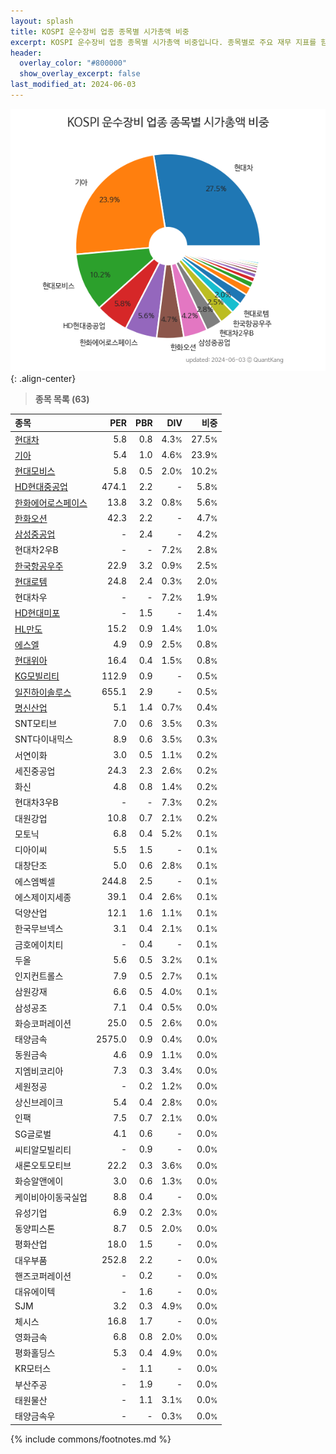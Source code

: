 ```yaml
---
layout: splash
title: KOSPI 운수장비 업종 종목별 시가총액 비중
excerpt: KOSPI 운수장비 업종 종목별 시가총액 비중입니다. 종목별로 주요 재무 지표를 함께 표시합니다.
header:
  overlay_color: "#800000"
  show_overlay_excerpt: false
last_modified_at: 2024-06-03
---
```



![KOSPI 운수장비 업종 종목별 시가총액 비중](/stats/sector/images/kospi_업종_운수장비_종목.png){: .align-center}


> **종목 목록 (63)**<a id="list"></a>

| **종목** | **PER** | **PBR** | **DIV** | **비중** |
| :------- | ------: | ------: | ------: | -------: |
| [현대차](/005380/) | 5.8 | 0.8 | 4.3<small>%</small> | 27.5<small>%</small> |
| [기아](/000270/) | 5.4 | 1.0 | 4.6<small>%</small> | 23.9<small>%</small> |
| [현대모비스](/012330/) | 5.8 | 0.5 | 2.0<small>%</small> | 10.2<small>%</small> |
| [HD현대중공업](/329180/) | 474.1 | 2.2 | - | 5.8<small>%</small> |
| [한화에어로스페이스](/012450/) | 13.8 | 3.2 | 0.8<small>%</small> | 5.6<small>%</small> |
| [한화오션](/042660/) | 42.3 | 2.2 | - | 4.7<small>%</small> |
| [삼성중공업](/010140/) | - | 2.4 | - | 4.2<small>%</small> |
| 현대차2우B | - | - | 7.2<small>%</small> | 2.8<small>%</small> |
| [한국항공우주](/047810/) | 22.9 | 3.2 | 0.9<small>%</small> | 2.5<small>%</small> |
| [현대로템](/064350/) | 24.8 | 2.4 | 0.3<small>%</small> | 2.0<small>%</small> |
| 현대차우 | - | - | 7.2<small>%</small> | 1.9<small>%</small> |
| [HD현대미포](/010620/) | - | 1.5 | - | 1.4<small>%</small> |
| [HL만도](/204320/) | 15.2 | 0.9 | 1.4<small>%</small> | 1.0<small>%</small> |
| [에스엘](/005850/) | 4.9 | 0.9 | 2.5<small>%</small> | 0.8<small>%</small> |
| [현대위아](/011210/) | 16.4 | 0.4 | 1.5<small>%</small> | 0.8<small>%</small> |
| [KG모빌리티](/003620/) | 112.9 | 0.9 | - | 0.5<small>%</small> |
| [일진하이솔루스](/271940/) | 655.1 | 2.9 | - | 0.5<small>%</small> |
| [명신산업](/009900/) | 5.1 | 1.4 | 0.7<small>%</small> | 0.4<small>%</small> |
| SNT모티브 | 7.0 | 0.6 | 3.5<small>%</small> | 0.3<small>%</small> |
| SNT다이내믹스 | 8.9 | 0.6 | 3.5<small>%</small> | 0.3<small>%</small> |
| 서연이화 | 3.0 | 0.5 | 1.1<small>%</small> | 0.2<small>%</small> |
| 세진중공업 | 24.3 | 2.3 | 2.6<small>%</small> | 0.2<small>%</small> |
| 화신 | 4.8 | 0.8 | 1.4<small>%</small> | 0.2<small>%</small> |
| 현대차3우B | - | - | 7.3<small>%</small> | 0.2<small>%</small> |
| 대원강업 | 10.8 | 0.7 | 2.1<small>%</small> | 0.2<small>%</small> |
| 모토닉 | 6.8 | 0.4 | 5.2<small>%</small> | 0.1<small>%</small> |
| 디아이씨 | 5.5 | 1.5 | - | 0.1<small>%</small> |
| 대창단조 | 5.0 | 0.6 | 2.8<small>%</small> | 0.1<small>%</small> |
| 에스엠벡셀 | 244.8 | 2.5 | - | 0.1<small>%</small> |
| 에스제이지세종 | 39.1 | 0.4 | 2.6<small>%</small> | 0.1<small>%</small> |
| 덕양산업 | 12.1 | 1.6 | 1.1<small>%</small> | 0.1<small>%</small> |
| 한국무브넥스 | 3.1 | 0.4 | 2.1<small>%</small> | 0.1<small>%</small> |
| 금호에이치티 | - | 0.4 | - | 0.1<small>%</small> |
| 두올 | 5.6 | 0.5 | 3.2<small>%</small> | 0.1<small>%</small> |
| 인지컨트롤스 | 7.9 | 0.5 | 2.7<small>%</small> | 0.1<small>%</small> |
| 삼원강재 | 6.6 | 0.5 | 4.0<small>%</small> | 0.1<small>%</small> |
| 삼성공조 | 7.1 | 0.4 | 0.5<small>%</small> | 0.0<small>%</small> |
| 화승코퍼레이션 | 25.0 | 0.5 | 2.6<small>%</small> | 0.0<small>%</small> |
| 태양금속 | 2575.0 | 0.9 | 0.4<small>%</small> | 0.0<small>%</small> |
| 동원금속 | 4.6 | 0.9 | 1.1<small>%</small> | 0.0<small>%</small> |
| 지엠비코리아 | 7.3 | 0.3 | 3.4<small>%</small> | 0.0<small>%</small> |
| 세원정공 | - | 0.2 | 1.2<small>%</small> | 0.0<small>%</small> |
| 상신브레이크 | 5.4 | 0.4 | 2.8<small>%</small> | 0.0<small>%</small> |
| 인팩 | 7.5 | 0.7 | 2.1<small>%</small> | 0.0<small>%</small> |
| SG글로벌 | 4.1 | 0.6 | - | 0.0<small>%</small> |
| 씨티알모빌리티 | - | 0.9 | - | 0.0<small>%</small> |
| 새론오토모티브 | 22.2 | 0.3 | 3.6<small>%</small> | 0.0<small>%</small> |
| 화승알앤에이 | 3.0 | 0.6 | 1.3<small>%</small> | 0.0<small>%</small> |
| 케이비아이동국실업 | 8.8 | 0.4 | - | 0.0<small>%</small> |
| 유성기업 | 6.9 | 0.2 | 2.3<small>%</small> | 0.0<small>%</small> |
| 동양피스톤 | 8.7 | 0.5 | 2.0<small>%</small> | 0.0<small>%</small> |
| 평화산업 | 18.0 | 1.5 | - | 0.0<small>%</small> |
| 대우부품 | 252.8 | 2.2 | - | 0.0<small>%</small> |
| 핸즈코퍼레이션 | - | 0.2 | - | 0.0<small>%</small> |
| 대유에이텍 | - | 1.6 | - | 0.0<small>%</small> |
| SJM | 3.2 | 0.3 | 4.9<small>%</small> | 0.0<small>%</small> |
| 체시스 | 16.8 | 1.7 | - | 0.0<small>%</small> |
| 영화금속 | 6.8 | 0.8 | 2.0<small>%</small> | 0.0<small>%</small> |
| 평화홀딩스 | 5.3 | 0.4 | 4.9<small>%</small> | 0.0<small>%</small> |
| KR모터스 | - | 1.1 | - | 0.0<small>%</small> |
| 부산주공 | - | 1.9 | - | 0.0<small>%</small> |
| 태원물산 | - | 1.1 | 3.1<small>%</small> | 0.0<small>%</small> |
| 태양금속우 | - | - | 0.3<small>%</small> | 0.0<small>%</small> |

{% include commons/footnotes.md %}